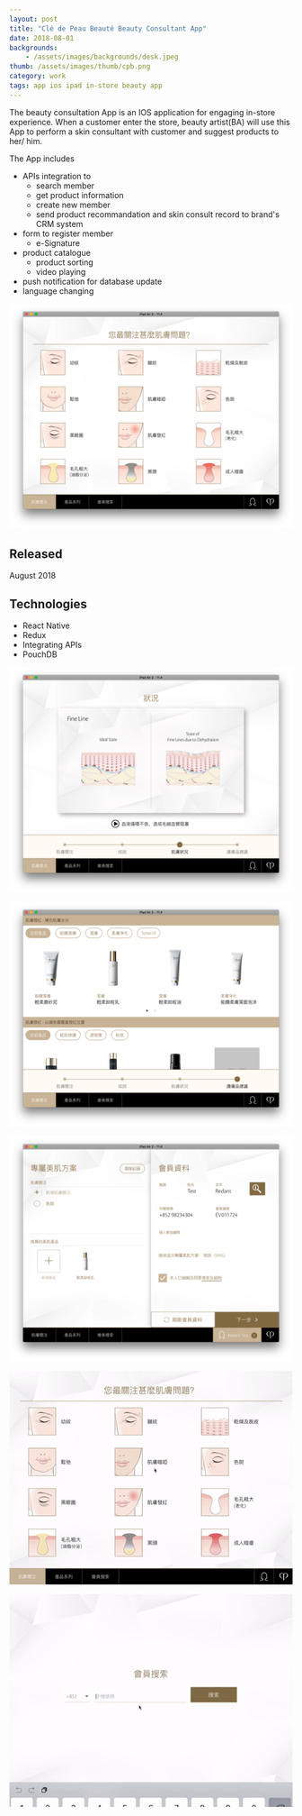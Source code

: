```yaml
---
layout: post
title: "Clé de Peau Beauté Beauty Consultant App"
date: 2018-08-01
backgrounds:
    - /assets/images/backgrounds/desk.jpeg
thumb: /assets/images/thumb/cpb.png
category: work
tags: app ios ipad in-store beauty app
---
```


The beauty consultation App is an IOS application for engaging in-store experience. When a customer enter the store, beauty artist(BA) will use this App to perform a skin consultant with customer and suggest products to her/ him.

The App includes

- APIs integration to
  - search member
  - get product information
  - create new member
  - send product recommandation and skin consult record to brand's CRM system
- form to register member
  - e-Signature
- product catalogue
  - product sorting
  - video playing
- push notification for database update
- language changing

![CPB App](/assets/images/blog/cpb-home.png)

## Released
August 2018

## Technologies
- React Native
- Redux
- Integrating APIs
- PouchDB

![CPB](/assets/images/blog/cpb-pdp.png)

![CPB](/assets/images/blog/cpb-plp.png)

![CPB](/assets/images/blog/cpb-result.png)

![CPB](/assets/images/blog/cpb.gif)

![CPB](/assets/images/blog/cpb-member.gif)
